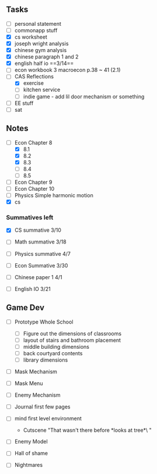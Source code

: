 
## Tasks
- [ ] personal statement
- [ ] commonapp stuff
- [x] cs worksheet
- [x] joseph wright analysis
- [x] chinese gym analysis
- [x] chinese paragraph 1 and 2
- [x] english half io ==3/14==
- [ ] econ workbook 3 macroecon p.38 ~ 41 (2.1)
- [ ] CAS Reflections
	- [x] exercise
	- [ ] kitchen service
	- [ ] indie game - add lil door mechanism or something
- [ ] EE stuff
- [ ] sat

## Notes
- [ ] Econ Chapter 8
	- [x] 8.1
	- [x] 8.2
	- [x] 8.3
	- [ ] 8.4
	- [ ] 8.5
- [ ] Econ Chapter 9
- [ ] Econ Chapter 10
- [ ] Physics Simple harmonic motion
- [x] cs

### Summatives left
- [x] CS summative 3/10
- [ ] Math summative 3/18
- [ ] Physics summative 4/7
- [ ] Econ Summative 3/30
- [ ] Chinese paper 1 4/1
- [ ] English IO 3/21


## Game Dev
- [ ] Prototype Whole School
	- [ ] Figure out the dimensions of classrooms
	- [ ] layout of stairs and bathroom placement
	- [ ] middle building dimensions
	- [ ] back courtyard contents
	- [ ] library dimensions
- [ ] Mask Mechanism
- [ ] Mask Menu
- [ ] Enemy Mechanism
- [ ] Journal first few pages
- [ ] mind first level environment
	- Cutscene "That wasn't there before \*looks at tree*\ "
- [ ] Enemy Model
- [ ] Hall of shame
- [ ] Nightmares

